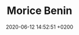 ---
layout: event
title:  "Morice Benin"
date:   2020-06-12 14:52:51 +0200
categories: event juin-2020
---